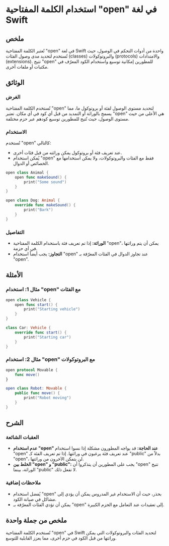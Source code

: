<!--
Meta Description: # استخدام الكلمة المفتاحية "open" في لغة Swift ## ملخص تُعتبر الكلمة المفتاحية "open" في لغة Swift واحدة من أدوات التحكم في الوصول، حيث تُستخدم لتحديد...
Meta Keywords: open, استخدام, swift, الفئات, يمكن
-->

# استخدام الكلمة المفتاحية "open" في لغة Swift

## ملخص
تُعتبر الكلمة المفتاحية "open" في لغة Swift واحدة من أدوات التحكم في الوصول، حيث تُستخدم لتحديد مدى وصول الفئات (classes) والبروتوكولات (protocols) والامتدادات (extensions). تتيح "open" للمطورين إمكانية توسيع واستخدام الكود المعرّف في مكتبات أو ملفات أخرى.

## الوثائق
### الغرض
تُستخدم الكلمة المفتاحية "open" لتحديد مستوى الوصول لفئة أو بروتوكول ما، مما يسمح بالوراثة أو التمديد من قبل أي كود في أي مكان. تعتبر "open" هي الأعلى من حيث مستوى الوصول، حيث تُتيح للمطورين توسيع كودهم عبر حزم مختلفة.

### الاستخدام
تُستخدم "open" كالتالي:
- عند تعريف فئة أو بروتوكول يمكن وراثته من قبل فئات أخرى.
- يُمكن استخدام "open" فقط مع الفئات والبروتوكولات، ولا يمكن استخدامها مع الخصائص أو الدوال.

```swift
open class Animal {
    open func makeSound() {
        print("Some sound")
    }
}

open class Dog: Animal {
    override func makeSound() {
        print("Bark")
    }
}
```

### التفاصيل
- **الوراثة:** إذا تم تعريف فئة باستخدام الكلمة المفتاحية "open"، يمكن أن يتم وراثتها في أي حزمة.
- **التجاوز:** يجب أيضاً استخدام "open" عند تجاوز الدوال في الفئات المعرّفة بـ "open".

## الأمثلة
### مثال 1: استخدام "open" مع الفئات
```swift
open class Vehicle {
    open func start() {
        print("Starting vehicle")
    }
}

class Car: Vehicle {
    override func start() {
        print("Starting car")
    }
}
```

### مثال 2: استخدام "open" مع البروتوكولات
```swift
open protocol Movable {
    func move()
}

open class Robot: Movable {
    public func move() {
        print("Robot moving")
    }
}
```

## الشرح
### العقبات الشائعة
- **عدم استخدام "open" عند الحاجة:** قد يواجه المطورون مشكلة إذا نسوا استخدام "open" عند تعريف فئة يرغبون في وراثتها. إذا تم تعريف الفئة كـ "public" بدلاً من "open"، لن يتمكن الآخرون من وراثتها.
- **الخلط بين "open" و "public":** يجب على المطورين أن يتذكروا أن "open" تتيح الوراثة، بينما "public" لا تفعل ذلك.

### ملاحظات إضافية
- يُفضل استخدام "open" بحذر، حيث أن الاستخدام غير المدروس يمكن أن يؤدي إلى مشاكل في صيانة الكود.
- يمكن أن تؤدي الفئات المعرّفة بـ "open" إلى تعقيدات عند التعامل مع الحزم الكبيرة.

## ملخص من جملة واحدة
تُستخدم الكلمة المفتاحية "open" في Swift لتحديد الفئات والبروتوكولات التي يمكن وراثتها من قبل الكود في حزم أخرى، مما يعزز القابلية للتوسع.